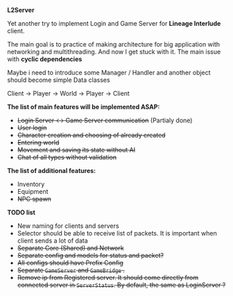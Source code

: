 **L2Server**

Yet another try to implement Login and Game Server for **Lineage Interlude** client.  

The main goal is to practice of making architecture for big application with networking and multithreading.
And now I get stuck with it. The main issue with **cyclic dependencies**

Maybe i need to introduce some Manager / Handler and another object should become simple Data classes

Client -> Player -> World -> Player -> Client

**The list of main features will be implemented ASAP:**
- ~~Login Server <-> Game Server communication~~ (Partialy done)
- ~~User login~~
- ~~Character creation and choosing of already created~~
- ~~Entering world~~
- ~~Movement and saving its state without AI~~
- ~~Chat of all types without validation~~


**The list of additional features:**
- Inventory
- Equipment
- ~~NPC spawn~~

**TODO list**
- New naming for clients and servers
- Selector should be able to receive list of packets. It is important when client sends a lot of data
- ~~Separate Core (Shared) and Network~~
- ~~Separate config and models for status and packet?~~
- ~~All configs should have Prefix Config~~
- ~~Separate `GameServer` and `GameBridge` .~~
- ~~Remove ip from Registered server. It should come directly from connected server in `ServerStatus`. By default, the same as LoginServer ?~~
